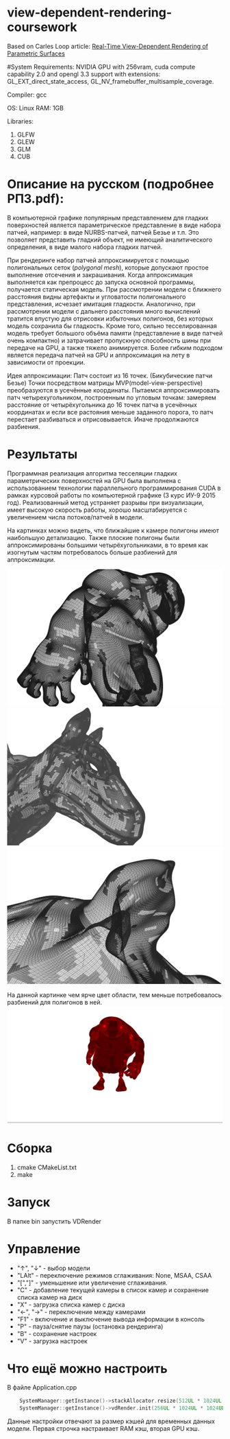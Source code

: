 # view-dependent-rendering-coursework
Based on Carles Loop article: [Real-Time View-Dependent Rendering of Parametric Surfaces](http://research.microsoft.com/en-us/um/people/cloop/EisenEtAl2009.pdf)

#System Requirements:
NVIDIA GPU with 256vram, cuda compute capability 2.0 and opengl 3.3 support with extensions: GL_EXT_direct_state_access, GL_NV_framebuffer_multisample_coverage. 



Compiler: gcc

OS: Linux
RAM: 1GB

Libraries:
1. GLFW
2. GLEW
3. GLM
4. CUB

# Описание на русском (подробнее РПЗ.pdf):
В компьютерной графике популярным представлением для гладких поверхностей является параметрическое представление в виде набора патчей, например: в виде NURBS-патчей, патчей Безье и т.п. Это позволяет представить гладкий объект, не имеющий аналитического определения, в виде малого набора гладких патчей.

При рендеринге набор патчей аппроксимируется с помощью полигональных сеток (*polygonal mesh*), которые допускают простое  выполнение отсечения и закрашивания. Когда аппроксимация выполняется как препроцесс до запуска основной программы, получается статическая модель. При рассмотрении модели с ближнего расстояния видны артефакты и угловатости полигонального представления, исчезает имитация гладкости. Аналогично, при рассмотрении модели с дальнего расстояния много вычислений тратится впустую для отрисовки избыточных полигонов, без которых модель сохранила бы гладкость. Кроме того, сильно тесселированная модель требует большого объёма памяти (представление в виде патчей очень компактно) и затрачивает пропускную способность шины при передаче на GPU, а также тяжело анимируется. Более гибким подходом является передача патчей на GPU и аппроксимация на лету в зависимости от проекции.

Идея аппроксимации:
Патч состоит из 16 точек. (Бикубические патчи Безье)
Точки посредством матрицы MVP(model-view-perspective) преобразуются в усечённые координаты. 
Пытаемся аппроксимировать патч четырехугольником, построенным по угловым точкам: замеряем расстояние от четырёхугольника до 16 точек патча в усечённых координатах и если все растояния меньше заданного порога, то патч перестает разбиваться и отрисовывается. Иначе продолжаются разбиения.

# Результаты
Программная реализация алгоритма тесселяции гладких параметрических поверхностей на GPU была выполнена с использованием технологии параллельного программирования CUDA в рамках курсовой работы по компьютерной графике (3 курс ИУ-9 2015 год). Реализованный метод устраняет разрывы при визуализации, имеет высокую скорость работы, хорошо масштабируется с увеличением числа потоков/патчей в модели. 

На картинках можно видеть, что ближайшие к камере полигоны имеют наибольшую детализацию. Также плоские полигоны были аппроксимированы большими четырёхугольниками, в то время как изогнутым частям потребовалось больше разбиений для аппроксимации.

![](%D0%9E%D0%B1%D1%8A%D0%B5%D0%BA%D1%8210.png)
![](%D0%9E%D0%B1%D1%8A%D0%B5%D0%BA%D1%8212.png)
![](%D0%9E%D0%B1%D1%8A%D0%B5%D0%BA%D1%8225.png)

На данной картинке чем ярче цвет области, тем меньше потребовалось разбиений для полигонов в ней.
![](170.png)

# Сборка
1. cmake CMakeList.txt
2. make

# Запуск
В папке bin запустить VDRender

# Управление
- "↑", "↓" - выбор модели
- "LAlt" - переключение режимов сглаживания: None, MSAA, CSAA
- "[","]" - уменьшение или увеличение сглаживания.
- "С" - добавление текущей камеры в список камер и сохранение списка камер на диск
- "X" - загрузка списка камер с диска
- "←", "→" - переключение между камерами
- "F1" - включение и выключение вывода информации в консоль
- "P" - пауза/снятие паузы (остановка рендеринга)
- "B" - сохранение настроек
- "V" - загрузка настроек
# Что ещё можно настроить
В файле Application.cpp
```C++
    SystemManager::getInstance()->stackAllocator.resize(512UL * 1024UL * 1024UL);
    SystemManager::getInstance()->vdRender.init(256UL * 1024UL * 1024UL);
```
Данные настройки отвечают за размер кэшей для временных данных модели. Первая строчка настраивает RAM кэш, вторая GPU кэш.
